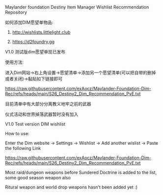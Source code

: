 Maylander foundation Destiny Item Manager Wishlist Recommendation Repository

如何添加DIM愿望单物品:

1. http://wishlists.littlelight.club

2. https://d2foundry.gg

V1.0 测试版dim愿望单现已发布

使用方法:

进入Dim网站->右上角设置->愿望清单->添加另一个愿望清单(可以把自带的删掉或者关闭)->黏贴如下链接即可

https://raw.githubusercontent.com/exAocz/Maylander-Foundation-Dim-Rec/refs/heads/main/S26_Destiny2_Dim_Recommendation_PvE.txt

目前清单中有大部分分离教义地牢之前的武器

仪式活动和世界掉落武器暂时没有加入

V1.0 Test version DIM wishlist 

How to use:

Enter the Dim website -> Settings -> Wishlist -> Add another wislist -> Paste the following Link 

https://raw.githubusercontent.com/exAocz/Maylander-Foundation-Dim-Rec/refs/heads/main/S26_Destiny2_Dim_Recommendation_PvE.txt

Most raid/dungeon weapons before Sundered Doctrine is added to the list, some good season weapon also 

Ritural weapon and world drop weapons hasn't been added yet :)
